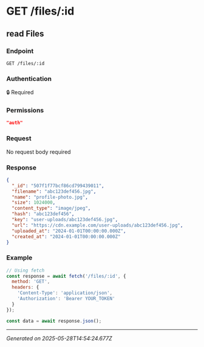 # GET /files/:id

## read Files

### Endpoint

```
GET /files/:id
```

### Authentication

🔒 Required

### Permissions

```json
"auth"
```

### Request

No request body required

### Response

```json
{
  "_id": "507f1f77bcf86cd799439011",
  "filename": "abc123def456.jpg",
  "name": "profile-photo.jpg",
  "size": 1024000,
  "content_type": "image/jpeg",
  "hash": "abc123def456",
  "key": "user-uploads/abc123def456.jpg",
  "url": "https://cdn.example.com/user-uploads/abc123def456.jpg",
  "uploaded_at": "2024-01-01T00:00:00.000Z",
  "created_at": "2024-01-01T00:00:00.000Z"
}
```

### Example

```javascript
// Using fetch
const response = await fetch('/files/:id', {
  method: 'GET',
  headers: {
    'Content-Type': 'application/json',
    'Authorization': 'Bearer YOUR_TOKEN'
  }
});

const data = await response.json();
```

---

*Generated on 2025-05-28T14:54:24.677Z*
